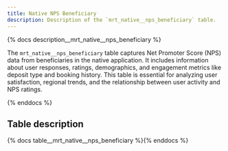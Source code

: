 ```yaml
---
title: Native NPS Beneficiary
description: Description of the `mrt_native__nps_beneficiary` table.
---
```


{% docs description__mrt_native__nps_beneficiary %}

The `mrt_native__nps_beneficiary` table captures Net Promoter Score (NPS) data from beneficiaries in the native application. It includes information about user responses, ratings, demographics, and engagement metrics like deposit type and booking history. This table is essential for analyzing user satisfaction, regional trends, and the relationship between user activity and NPS ratings.

{% enddocs %}

## Table description

{% docs table__mrt_native__nps_beneficiary %}{% enddocs %}
